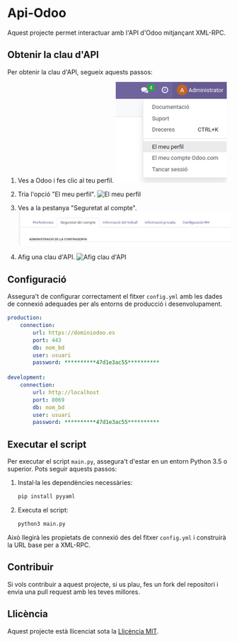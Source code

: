 # Api-Odoo

Aquest projecte permet interactuar amb l'API d'Odoo mitjançant XML-RPC.

## Obtenir la clau d'API

Per obtenir la clau d'API, segueix aquests passos:

1. Ves a Odoo i fes clic al teu perfil.
   ![El meu perfil](img/elmeuperfil.png)

2. Tria l'opció "El meu perfil".
   ![El meu perfil](img/elmeuperfil2.png)

3. Ves a la pestanya "Seguretat al compte".
   ![Seguretat](img/seguretat.png)

4. Afig una clau d'API.
   ![Afig clau d'API](img/afegir-clau-api.png)


## Configuració

Assegura't de configurar correctament el fitxer `config.yml` amb les dades de connexió adequades per als entorns de producció i desenvolupament.
```yaml
production:    
    connection:
        url: https://dominiodoo.es
        port: 443
        db: nom_bd
        user: usuari
        password: **********47d1e3ac55**********

development:    
    connection:
        url: http://localhost
        port: 8069
        db: nom_bd
        user: usuari
        password: **********47d1e3ac55**********
```

## Executar el script

Per executar el script `main.py`, assegura't d'estar en un entorn Python 3.5 o superior. Pots seguir aquests passos:

1. Instal·la les dependències necessàries:
   ```sh
   pip install pyyaml
   ```
2. Executa el script:
   ```sh
   python3 main.py
   ```

Això llegirà les propietats de connexió des del fitxer `config.yml` i construirà la URL base per a XML-RPC.

## Contribuir

Si vols contribuir a aquest projecte, si us plau, fes un fork del repositori i envia una pull request amb les teves millores.

## Llicència

Aquest projecte està llicenciat sota la [Llicència MIT](LICENSE).